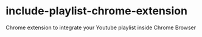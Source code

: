 # include-playlist-chrome-extension
Chrome extension to integrate your Youtube playlist inside Chrome Browser

